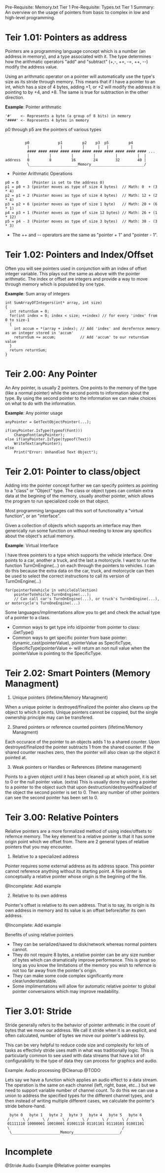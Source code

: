Pre-Requisite: Memory.txt Tier 1
Pre-Requisite: Types.txt Tier 1
Summary: An overview on the usage of pointers from basic to complex in low and high-level programming.

Teir 1.01: Pointers as address
==============================
Pointers are a programming language concept which is a number (an address in memory), and a type associated with it. The type determines how the arithmatic operators "add" and "subtract" (+,-, +=, -=, ++, --) modify the address value.

Using an arithmatic operator on a pointer will automatically use the type's size as its stride through memory. This means that if I have a pointer to an int, which has a size of 4 bytes, adding +1, or +2 will modify the address it is pointing to by +4, and +8. The same is true for subtraction in the other direction.

**Example**: Pointer arithmatic
```        
'#'    <- Represents a byte (a group of 8 bits) in memory
'####' <- Represents 4 bytes in memory
```
p0 through p5 are the pointers of various types
```

         p0             p1         p2    p3  p5         p4
          |              |         |      |   |          |
          #### #### #### #### #### #### #### #### #### #### #### ...
          |         |         |         |         |         |  |
address   0         8         16        24        32        40 |
          \______________________Memory________________________/ 
```
* Pointer Arithmatic Operations
```
p0 = 0      (Pointer is set to the address 0)
p1 = p0 + 3 (pointer moves as type of size 4 bytes)  // Math: 0  + (3 * 4)
p2 = p1 + 2 (Pointer moves as type of size 4 bytes)  // Math: 12 + (2 * 4)
p3 = p2 + 6 (pointer moves as type of size 1 byte)   // Math: 20 + (6 * 1)
p4 = p3 + 1 (Pointer moves as type of size 12 bytes) // Math: 26 + (1 * 12)
p5 = p4 - 3 (Pointer moves as type of size 3 bytes)  // Math: 38 - (3 * 3)
```

* The ++ and -- operators are the same as "pointer + 1" and "pointer - 1".
 
Teir 1.02: Pointers and Index/Offset
====================================
Often you will see pointers used in conjunction with an index of offset integer variable. This plays out the same as above with the pointer arithmatic. The index or offset are integers and provide a way to move through memory which is populated by one type.

**Example**: Sum array of integers
```
int SumArrayOfIntegers(int* array, int size)
{
  int returnSum = 0;
  for(int index = 0; index < size; ++index) // for every 'index' from 0 to size-1
  {
    int accum = *(array + index); // Add 'index' and derefernce memory as an integer stored in 'accum'
    returnSum += accum;           // Add 'accum' to our returnSum value
  }
  return returnSum;
}
```

Teir 2.00: Any Pointer
======================
An Any pointer, is usually 2 pointers. One points to the memory of the type (like a normal pointer) while the second points to information about the type. By using the second pointer to the information we can make choices on what to do with the information.

**Example**: Any pointer usage
```
anyPointer = GetTextObjectPointer(...);

if(anyPointer.IsType(typeof(Font)))
    ChangeFont(anyPointer);
else if(anyPointer.IsType(typeof(Text))
    WriteText(anyPointer);
else
    Print("Error: Unhandled Text Object");
```

Teir 2.01: Pointer to class/object
==================================
Adding into the pointer concept further we can specify pointers as pointing to a "class" or "Object" type. The class or object types can contain extra data at the begining of the memory, usually another pointer, which allows the program to run specialized code on that object.

Most programming languages call this sort of functionality a "virtual function", or an "interface".

Given a collection of objects which supports an interface may then generically run some function on without needing to know any specifics about the object's actual memory.

**Example**: Virtual Interface

I have three pointers to a type which supports the vehicle interface. One points to a car, another a truck, and the last a motorcycle. I want to run the function TurnOnEngine(...) on each through the pointers to vehicles. I can do this because the extra data on the car, truck, and motorcycle can then be used to select the correct instructions to call its version of TurnOnEngine(...)
```
for(pointerToVehicle in vehicleCollection)
    pointerToVehicle.TurnOnEngine(...);
	// Can call car's TurnOnEngine(...), or truck's TurnOnEngine(...), or motorcycle's TurnOneEngine(...)
```

Some languages/implimentations allow you to get and check the actual type of a pointer to a class.
* Common ways to get type info id/pointer from pointer to class: .GetType()
* Common ways to get specific pointer from base pointer: dynamic_cast<SpecificType>(pointerValue), pointerValue as SpecificType, (SpecificType)pointerValue <- will return an non null value when the pointerValue is pointing to the SpecificType.

Teir 2.02: Smart Pointers (Memory Managment)
============================================
1) Unique pointers (lifetime/Memory Managment)

When a unique pointer is destroyed/finalized the pointer also cleans up the object to which it points. Unique pointers cannot be coppied, but the single ownership principle may can be transfered.

2) Shared pointers or reference counted pointers (lifetime/Memory Managment)

Each occurace of the pointer to an objects adds 1 to a shared counter. Upon destroyed/finalized the pointer subtracts 1 from the shared counter. If the shared counter reaches zero, then the pointer will also clean up the object it pointed at.

3) Weak pointers or Handles or References (lifetime management)

Points to a given object until it has been cleaned up at which point, it is set to 0 or the null pointer value. (extra) This is usually done by using a pointer to a pointer to the object such that upon destruction/destroyed/finalized of the object the second pointer is set to 0. Then any number of other pointers can see the second pointer has been set to 0.

Teir 3.00: Relative Pointers
============================
Relative pointers are a more formalized method of using index/offsets to refernce memory. The key element to a relative pointer is that it has some origin point which we offset from. There are 2 general types of relative pointers that you may encounter.

1) Relative to a specialized address

Pointer requires some external address as its address space. This pointer cannot reference anything without its starting point. A file pointer is conceptually a relative pointer whose origin is the begining of the file.

@Incomplete: Add example

2) Relative to its own address

Pointer's offset is relative to its own address. That is to say, its origin is its own address in memory and its value is an offset before/after its own address.

@Incomplete: Add example

Benefits of using relative pointers
* They can be serialized/saved to disk/network whereas normal pointers cannot.
* They do not require 8 bytes, a relative pointer can be any size number of bytes which can dramatically improve performance. This is great so long as you know the limitations of the memory you wish to refernce is not too far away from the pointer's origin.
* They can make some code complex significantly more clear/understandable.
* Some implimentations will allow for automatic relative pointer to global pointer conversaions which may improve readability.

Tier 3.01: Stride
=================
Stride generally refers to the behavior of pointer arithmatic in the count of bytes that we move our address. We call it stride when it is an explicit, and often calculated, number of bytes we move our pointer's address by.

This can be very helpful to reduce code size and complexity for lots of tasks as effectivly stride uses math in what was traditionally logic. This is particularly common to see used with data streams that have a lot of configurability to the type of data they can process for graphics and audio.

Example: Audio processing @Cleanup @TODO

Lets say we have a function which applies an audio effect to a data stream. The operation is the same on each channel (left, right, base, etc...) but we need to support variable number of channel count. To do this we can use a union to address the specified types for the different channel types, and then instead of writing multiple different cases, we calculate the pointer's stride behore-hand.


```
  byte 0   byte 1   byte 2   byte 3   byte 4   byte 5   byte 6
 /      \ /      \ /      \ /      \ /      \ /      \ /      \
 01111110 10000001 10010001 01001110 01101101 01110101 01001101
 \                                                   /
  \______________________Memory_____________________/
```

# Incomplete

@Stride Audio Example @Relative pointer examples